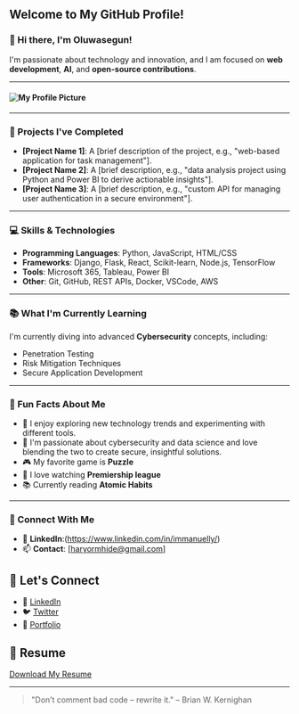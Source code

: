 ## **Welcome to My GitHub Profile!**
### 👋 Hi there, I'm Oluwasegun!  
I'm passionate about technology and innovation, and I am focused on **web development**, **AI**, and **open-source contributions**.


---

#### ![My Profile Picture](https://i0.wp.com/idsc.miami.edu/wp-content/uploads/2020/10/Python-image-with-logo-940x530-1.jpg?w=940&ssl=1)  

---

### **📂 Projects I've Completed**  
- **[Project Name 1]**: A [brief description of the project, e.g., "web-based application for task management"].  
- **[Project Name 2]**: A [brief description, e.g., "data analysis project using Python and Power BI to derive actionable insights"].  
- **[Project Name 3]**: A [brief description, e.g., "custom API for managing user authentication in a secure environment"].  


---

### **💻 Skills & Technologies**  
- **Programming Languages**: Python, JavaScript, HTML/CSS  
- **Frameworks**: Django, Flask, React, Scikit-learn, Node.js, TensorFlow 
- **Tools**: Microsoft 365, Tableau, Power BI  
- **Other**: Git, GitHub, REST APIs, Docker, VSCode, AWS

---

### **📚 What I'm Currently Learning**  
I'm currently diving into advanced **Cybersecurity** concepts, including:  
- Penetration Testing  
- Risk Mitigation Techniques  
- Secure Application Development  

---

### **🎉 Fun Facts About Me**  
- 🌱 I enjoy exploring new technology trends and experimenting with different tools.  
- 🔭 I'm passionate about cybersecurity and data science and love blending the two to create secure, insightful solutions. 
- 🎮 My favorite game is **Puzzle**
- 🎥 I love watching **Premiership league**
- 📚 Currently reading **Atomic Habits**
 

---

### **🤝 Connect With Me**  
- 🔗 **LinkedIn**:(https://www.linkedin.com/in/immanuelly/) 
- 📫 **Contact**: [haryormhide@gmail.com]  


## 🤝 Let's Connect

- 🔗 [LinkedIn](https://linkedin.com/in/yourprofile)
- 🐦 [Twitter](https://twitter.com/yourhandle)
- 💼 [Portfolio](https://yourportfolio.com)

## 📄 Resume

[Download My Resume](https://yourresumelink.com)

---

<!--
**Immaculatepet/Immaculatepet** is a ✨ _special_ ✨ repository because its `README.md` (this file) appears on your GitHub profile.

---

## 🚀 About Me
- 🔭 I’m currently working on **[Your Current Project]**  
- 🌱 I’m currently learning **Cybersecurity**  
- 💬 Ask me about **M365 Security and Cloud Administration, Data Science and Cybersecurity**  
- 📫 Reach me at **haryormhide@gmail.com**  
- ⚡ Fun fact: **Everything can be coded, although code is not everything**
- 👯 I’m looking to collaborate on ...
- 🤔 I’m looking for help with ...
- 💬 Ask me about ...
- 😄 Pronouns: ...
- ⚡ Fun fact: ...
---

## 🌟 Featured Projects

### 1. **Project One**
[![Project One](https://yourprojectimageurl.com)](https://github.com/yourusername/projectone)
> A brief description of your project. What is it? What makes it unique?  
[Explore Project One](https://github.com/yourusername/projectone)

### 2. **Project Two**
[![Project Two](https://yourprojectimageurl.com)](https://github.com/yourusername/projecttwo)
> A brief description of your project. What problem does it solve?  
[Explore Project Two](https://github.com/yourusername/projecttwo)


---

## 🏆 My Achievements

- 🥇 **Top 5%** of developers in **[Skill]**
- 🏅 **Winner** of **[Competition Name]**
- 🏆 Contributed to over **[Number]** open-source projects

---

## 📄 Resume

[Download My Resume](https://yourresumelink.com)

---
-->

> "Don’t comment bad code – rewrite it." – Brian W. Kernighan
